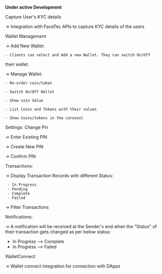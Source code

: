 **Under active Development**

Capture User's KYC details

-> Integration with FaceTec APIs to capture KYC details of the users

Wallet Management

-> Add New Wallet:
   
    - Clients can select and Add a new Wallet. They can switch On/Off
their wallet.

-> Manage Wallet:
    
    - Re-order coin/token

    - Switch On/Off Wallet

    - Show coin Value
                       
    - List Coins and Tokens with their values

    - Show Coins/tokens in the carousel

Settings: Change Pin

-> Enter Existing PIN

-> Create New PIN

-> Confirm PIN

Transactions:

-> Display Transaction Records with different Status:

     - In Progress
     - Pending
     - Complete
     - Failed

 -> Filter Transactions

Notifications:

-> A notification will be received at the Sender's end when the "Status" of their transaction gets changed as per below status:
- In Progress --> Complete
- In Progress --> Failed

WalletConnect

-> Wallet connect integration for connection with DApps

